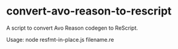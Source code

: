 # convert-avo-reason-to-rescript

A script to convert Avo Reason codegen to ReScript.

Usage: node resfmt-in-place.js filename.re